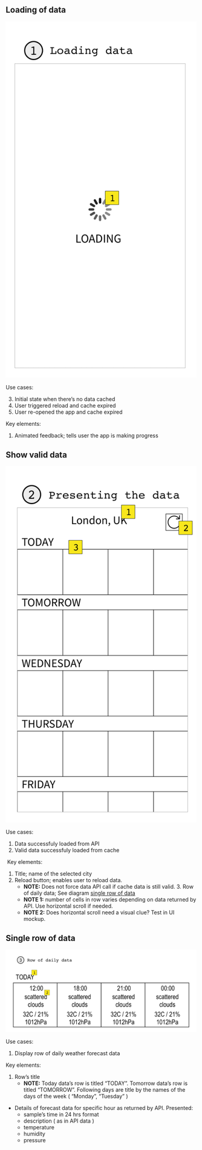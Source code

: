  
<a name="Loading_data"></a>
## Loading of data
![loading of data](ux_loading_screen.png)

Use cases:

3. Initial state when there’s no data cached
4. User triggered reload and cache expired
5. User re-opened the app and cache expired

Key elements:

1. Animated feedback; tells user the app is making progress
	
<a name="show_valid_data"></a>
## Show valid data
![show valid data](ux_show_data.png)

Use cases:

1. Data successfuly loaded from API
2. Valid data successfuly loaded from cache

 Key elements:

1. Title; name of the selected city
2. Reload button; enables user to reload data.
	* **NOTE:** Does not force data API call if cache data is still valid. 3. Row of daily data; See diagram [single row of data](#single_row)
	* **NOTE 1:** number of cells in row varies depending on data returned by API. Use horizontal  scroll if needed. 
	* **NOTE 2:** Does horizontal scroll need a visual clue? Test in UI mockup.


<a name="single_row"></a>
## Single row of data
![single row of data](ux_row_of_data.png)

Use cases:

1. Display row of daily weather forecast data

Key elements:

1. Row’s title
	* **NOTE:** Today data’s row is titled “TODAY”. Tomorrow data’s row is titled “TOMORROW”. Following days are title by the names of the days of the week ( “Monday”, “Tuesday” )
* Details of forecast data for specific hour as returned by API. Presented:
	* sample’s time in 24 hrs format
	* description ( as in API data )
	* temperature
	* humidity
	* pressure